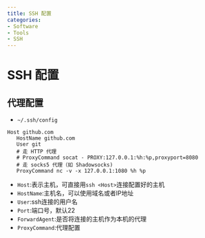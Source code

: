 ```yaml
---
title: SSH 配置
categories:
- Software
- Tools
- SSH
---
```

# SSH 配置

## 代理配置

- `~/.ssh/config`

```
Host github.com
   HostName github.com
   User git
   # 走 HTTP 代理
   # ProxyCommand socat - PROXY:127.0.0.1:%h:%p,proxyport=8080
   # 走 socks5 代理（如 Shadowsocks)
   ProxyCommand nc -v -x 127.0.0.1:1080 %h %p
```

- `Host`:表示主机，可直接用`ssh <Host>`连接配置好的主机
- `HostName`:主机名，可以使用域名或者IP地址
- `User`:ssh连接的用户名
- `Port`:端口号，默认22
- `ForwardAgent`:是否将连接的主机作为本机的代理
- `ProxyCommand`:代理配置